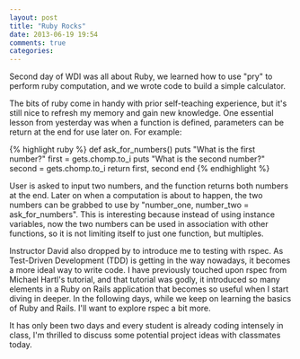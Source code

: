 ```yaml
---
layout: post
title: "Ruby Rocks"
date: 2013-06-19 19:54
comments: true
categories:
---
```

Second day of WDI was all about Ruby, we learned how to use "pry" to perform ruby computation, and we wrote code to build a simple calculator.

The bits of ruby come in handy with prior self-teaching experience, but it's still nice to refresh my memory and gain new knowledge. One essential lesson from yesterday was when a function is defined, parameters can be return at the end for use later on. For example:


{% highlight ruby %}
def ask_for_numbers()
  puts "What is the first number?"
  first = gets.chomp.to_i
  puts "What is the second number?"
  second = gets.chomp.to_i
  return first, second
end
{% endhighlight %}


User is asked to input two numbers, and the function returns both numbers at the end. Later on when a computation is about to happen, the two numbers can be grabbed to use by "number_one, number_two = ask_for_numbers". This is interesting because instead of using instance variables, now the two numbers can be used in association with other functions, so it is not limiting itself to just one function, but multiples.

Instructor David also dropped by to introduce me to testing with rspec. As Test-Driven Development (TDD) is getting in the way nowadays, it becomes a more ideal way to write code. I have previously touched upon rspec from Michael Hartl's tutorial, and that tutorial was godly, it introduced so many elements in a Ruby on Rails application that becomes so useful when I start diving in deeper. In the following days, while we keep on learning the basics of Ruby and Rails. I'll want to explore rspec a bit more.

It has only been two days and every student is already coding intensely in class, I'm thrilled to discuss some potential project ideas with classmates today.